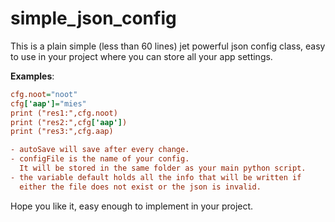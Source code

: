 # simple_json_config
This is a plain simple (less than 60 lines) jet powerful json config class, easy to use in your project where you can store all your app settings.

**Examples**:
```cfg = Simple_json_config(autoSave=True, configFile="myConfig.json", default={'items':{}, 'rois':{}})
cfg.noot="noot"
cfg['aap']="mies"
print ("res1:",cfg.noot)
print ("res2:",cfg['aap'])
print ("res3:",cfg.aap)

- autoSave will save after every change. 
- configFile is the name of your config. 
  It will be stored in the same folder as your main python script.
- the variable default holds all the info that will be written if 
  either the file does not exist or the json is invalid.
```
Hope you like it, easy enough to implement in your project.
